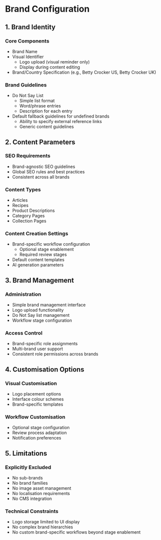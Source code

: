 # Brand Configuration

## 1. Brand Identity

### Core Components
- Brand Name
- Visual Identifier
  - Logo upload (visual reminder only)
  - Display during content editing
- Brand/Country Specification (e.g., Betty Crocker US, Betty Crocker UK)

### Brand Guidelines
- Do Not Say List
  - Simple list format
  - Word/phrase entries
  - Description for each entry
- Default fallback guidelines for undefined brands
  - Ability to specify external reference links
  - Generic content guidelines

## 2. Content Parameters

### SEO Requirements
- Brand-agnostic SEO guidelines
- Global SEO rules and best practices
- Consistent across all brands

### Content Types
- Articles
- Recipes
- Product Descriptions
- Category Pages
- Collection Pages

### Content Creation Settings
- Brand-specific workflow configuration
  - Optional stage enablement
  - Required review stages
- Default content templates
- AI generation parameters

## 3. Brand Management

### Administration
- Simple brand management interface
- Logo upload functionality
- Do Not Say list management
- Workflow stage configuration

### Access Control
- Brand-specific role assignments
- Multi-brand user support
- Consistent role permissions across brands

## 4. Customisation Options

### Visual Customisation
- Logo placement options
- Interface colour schemes
- Brand-specific templates

### Workflow Customisation
- Optional stage configuration
- Review process adaptation
- Notification preferences

## 5. Limitations

### Explicitly Excluded
- No sub-brands
- No brand families
- No image asset management
- No localisation requirements
- No CMS integration

### Technical Constraints
- Logo storage limited to UI display
- No complex brand hierarchies
- No custom brand-specific workflows beyond stage enablement 